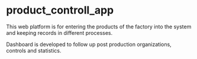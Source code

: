 # product_controll_app

This web platform is for entering the products of the factory into the system and keeping records in different processes.

Dashboard is developed to follow up post production organizations, controls and statistics.
